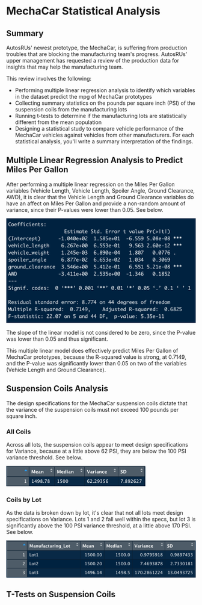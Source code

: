 # MechaCar Statistical Analysis

## Summary

AutosRUs' newest prototype, the MechaCar, is suffering from production troubles that are blocking the manufacturing team's progress. AutosRUs' upper management has requested a review of the production data for insights that may help the manufacturing team.

This review involves the following:
- Performing multiple linear regression analysis to identify which variables in the dataset predict the mpg of MechaCar prototypes
- Collecting summary statistics on the pounds per square inch (PSI) of the suspension coils from the manufacturing lots
- Running t-tests to determine if the manufacturing lots are statistically different from the mean population
- Designing a statistical study to compare vehicle performance of the MechaCar vehicles against vehicles from other manufacturers. For each statistical analysis, you'll write a summary interpretation of the findings.

## Multiple Linear Regression Analysis to Predict Miles Per Gallon

After performing a multiple linear regression on the Miles Per Gallon variables (Vehicle Length, Vehicle Length, Spoiler Angle, Ground Clearance, AWD), it is clear that the Vehicle Length and Ground Clearance variables do have an affect on Miles Per Gallon and provide a non-random amount of variance, since their P-values were lower than 0.05. See below.

![Multiple Linear Regression - MPG](Resources/mult_linear_regression_mpg.png)

The slope of the linear model is not considered to be zero, since the P-value was lower than 0.05 and thus significant.

This multiple linear model does effectively predict Miles Per Gallon of MechaCar prototypes, because the R-squared value is strong, at 0.7149, and the P-value was significantly lower than 0.05 on two of the variables (Vehicle Length and Ground Clearance).

## Suspension Coils Analysis

The design specifications for the MechaCar suspension coils dictate that the variance of the suspension coils must not exceed 100 pounds per square inch. 

### All Coils
Across all lots, the suspension coils appear to meet design specifications for Variance, because at a little above 62 PSI, they are below the 100 PSI variance threshold. See below.

![Multiple Linear Regression - MPG](Resources/total_summary.png)

### Coils by Lot
As the data is broken down by lot, it's clear that not all lots meet design specifications on Variance. Lots 1 and 2 fall well within the specs, but lot 3 is significantly above the 100 PSI variance threshold, at a little above 170 PSI. See below.

![Multiple Linear Regression - MPG](Resources/lot_summary.png)

## T-Tests on Suspension Coils



